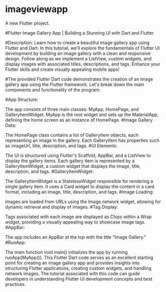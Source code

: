 # imageviewapp

A new Flutter project.

#Flutter Image Gallery App | Building a Stunning UI with Dart and Flutter

#Description:
Learn how to create a beautiful image gallery app using Flutter and Dart. In this tutorial, we'll explore the fundamentals of Flutter UI development by building an image gallery with a clean and responsive design. Follow along as we implement a ListView, custom widgets, and display images with associated titles, descriptions, and tags. Enhance your Flutter skills and create visually appealing mobile apps!

#The provided Flutter Dart code demonstrates the creation of an image gallery app using the Flutter framework. Let's break down the main components and functionality of the program:

#App Structure:

The app consists of three main classes: MyApp, HomePage, and GalleryItemWidget.
MyApp is the root widget and sets up the MaterialApp, defining the home screen as an instance of HomePage.
#Image Gallery Data:

The HomePage class contains a list of GalleryItem objects, each representing an image in the gallery.
Each GalleryItem has properties such as imageUrl, title, description, and tags.
#UI Elements:

The UI is structured using Flutter's Scaffold, AppBar, and a ListView to display the gallery items.
Each gallery item is represented by a GalleryItemWidget, a custom widget that displays the image, title, description, and tags.
#GalleryItemWidget:

The GalleryItemWidget is a StatelessWidget responsible for rendering a single gallery item.
It uses a Card widget to display the content in a card format, including an image, title, description, and tags.
#Image Loading:

Images are loaded from URLs using the Image.network widget, allowing for dynamic retrieval and display of images.
#Tag Display:

Tags associated with each image are displayed as Chips within a Wrap widget, providing a visually appealing way to showcase image tags.
#AppBar:

The app includes an AppBar at the top with the title "Image Gallery."
#RunApp:

The main function void main() initializes the app by running runApp(MyApp()).
This Flutter Dart code serves as an excellent starting point for creating an image gallery app and provides insights into structuring Flutter applications, creating custom widgets, and handling network images. The tutorial associated with this code can guide developers in understanding Flutter UI development concepts and best practices.
